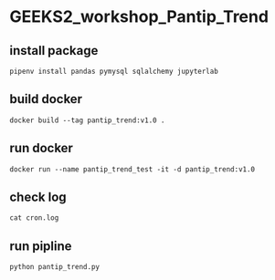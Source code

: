 # GEEKS2_workshop_Pantip_Trend

## install package
```
pipenv install pandas pymysql sqlalchemy jupyterlab
```

## build docker
```
docker build --tag pantip_trend:v1.0 .
```

## run docker
```
docker run --name pantip_trend_test -it -d pantip_trend:v1.0
```

## check log
```
cat cron.log
```

## run pipline
```
python pantip_trend.py
```
